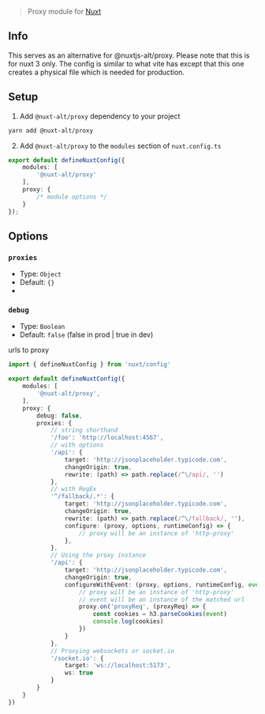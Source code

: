 > Proxy module for [Nuxt](https://nuxt.com)

## Info

This serves as an alternative for @nuxtjs-alt/proxy. Please note that this is for nuxt 3 only. The config is similar to what vite has except that this one creates a physical file which is needed for production.

## Setup

1. Add `@nuxt-alt/proxy` dependency to your project

```bash
yarn add @nuxt-alt/proxy
```

2. Add `@nuxt-alt/proxy` to the `modules` section of `nuxt.config.ts`

```ts
export default defineNuxtConfig({
    modules: [
        '@nuxt-alt/proxy'
    ],
    proxy: {
        /* module options */
    }
});

```

## Options

### `proxies`

- Type: `Object`
- Default: `{}`
- 
### `debug`

- Type: `Boolean`
- Default: `false` (false in prod | true in dev)

urls to proxy

```ts
import { defineNuxtConfig } from 'nuxt/config'

export default defineNuxtConfig({
    modules: [
        '@nuxt-alt/proxy',
    ],
    proxy: {
        debug: false,
        proxies: {
            // string shorthand
            '/foo': 'http://localhost:4567',
            // with options
            '/api': {
                target: 'http://jsonplaceholder.typicode.com',
                changeOrigin: true,
                rewrite: (path) => path.replace(/^\/api/, '')
            },
            // with RegEx
            '^/fallback/.*': {
                target: 'http://jsonplaceholder.typicode.com',
                changeOrigin: true,
                rewrite: (path) => path.replace(/^\/fallback/, ''),
                configure: (proxy, options, runtimeConfig) => {
                    // proxy will be an instance of 'http-proxy'
                },
            },
            // Using the proxy instance
            '/api': {
                target: 'http://jsonplaceholder.typicode.com',
                changeOrigin: true,
                configureWithEvent: (proxy, options, runtimeConfig, event, h3) => {
                    // proxy will be an instance of 'http-proxy'
                    // event will be an instance of the matched url
                    proxy.on('proxyReq', (proxyReq) => {
                        const cookies = h3.parseCookies(event)
                        console.log(cookies)
                    })
                }
            },
            // Proxying websockets or socket.io
            '/socket.io': {
                target: 'ws://localhost:5173',
                ws: true
            }
        }
    }
})
```
